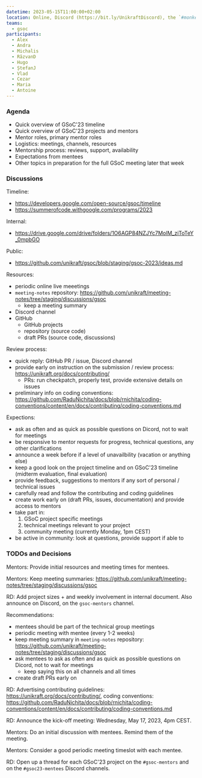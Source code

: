 ```yaml
---
datetime: 2023-05-15T11:00:00+02:00
location: Online, Discord (https://bit.ly/UnikraftDiscord), the `#monkey-business` voice channel
teams:
  - gsoc
participants:
  - Alex
  - Andra
  - Michalis
  - RăzvanD
  - Hugo
  - ȘtefanJ
  - Vlad
  - Cezar
  - Maria
  - Antoine
---
```


### Agenda

- Quick overview of GSoC'23 timeline
- Quick overview of GSoC'23 projects and mentors
- Mentor roles, primary mentor roles
- Logistics: meetings, channels, resources
- Mentorship process: reviews, support, availability
- Expectations from mentees
- Other topics in preparation for the full GSoC meeting later that week

### Discussions

Timeline:

* https://developers.google.com/open-source/gsoc/timeline
* https://summerofcode.withgoogle.com/programs/2023

Internal:

* https://drive.google.com/drive/folders/1O6AGP84NZJYc7MolM_ziToTeY_0mpbGO

Public:

* https://github.com/unikraft/gsoc/blob/staging/gsoc-2023/ideas.md

Resources:

* periodic online live meeetings
* `meeting-notes` repository: https://github.com/unikraft/meeting-notes/tree/staging/discussions/gsoc
  * keep a meeting summary
* Discord channel
* GitHub
  * GitHub projects
  * repository (source code)
  * draft PRs (source code, discussions)

Review process:

* quick reply: GitHub PR / issue, Discord channel
* provide early on instruction on the submission / review process: https://unikraft.org/docs/contributing/
  * PRs: run checkpatch, properly test, provide extensive details on issues
* preliminary info on coding conventions: https://github.com/RaduNichita/docs/blob/rnichita/coding-conventions/content/en/docs/contributing/coding-conventions.md

Expections:

* ask as often and as quick as possible questions on Dicord, not to wait for meetings
* be responsive to mentor requests for progress, technical questions, any other clarifications
* announce a week before if a level of unavailbility (vacation or anything else)
* keep a good look on the project timeline and on GSoC'23 timeline (midterm evaluation, final evaluation)
* provide feedback, suggestions to mentors if any sort of personal / technical issues
* carefully read and follow the contributing and coding guidelines
* create work early on (draft PRs, issues, documentation) and provide access to mentors
* take part in:
  1. GSoC project specific meetings
  1. technical meetings relevant to your project
  1. community meeting (currently Monday, 1pm CEST)
* be active in community: look at questions, provide support if able to

### TODOs and Decisions

Mentors: Provide initial resources and meeting times for mentees.

Mentors: Keep meeting summaries: https://github.com/unikraft/meeting-notes/tree/staging/discussions/gsoc

RD: Add project sizes + and weekly involvement in internal document.
Also announce on Discord, on the `gsoc-mentors` channel.

Recommendations:

* mentees should be part of the technical group meetings
* periodic meeting with mentee (every 1-2 weeks)
* keep meeting summary in `meeting-notes` repository: https://github.com/unikraft/meeting-notes/tree/staging/discussions/gsoc
* ask mentees to ask as often and as quick as possible questions on Dicord, not to wait for meetings
  * keep saying this on all channels and all times
* create draft PRs early on

RD: Advertising contributing guidelines: https://unikraft.org/docs/contributing/, coding conventions: https://github.com/RaduNichita/docs/blob/rnichita/coding-conventions/content/en/docs/contributing/coding-conventions.md

RD: Announce the kick-off meeting: Wednesday, May 17, 2023, 4pm CEST.

Mentors: Do an initial discussion with mentees.
Remind them of the meeting.

Mentors: Consider a good periodic meeting timeslot with each mentee.

RD: Open up a thread for each GSoC'23 project on the `#gsoc-mentors` and on the `#gsoc23-mentees` Discord channels.
